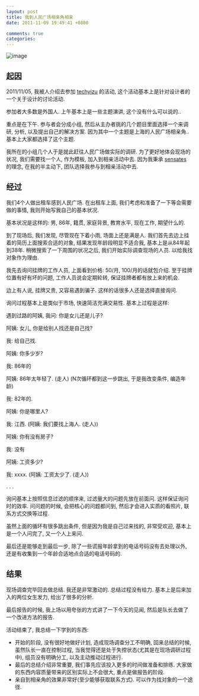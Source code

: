 ```yaml
---
layout: post
title: 我到人民广场相亲角相亲
date: 2011-11-09 19:49:41 +0800

comments: true
categories: 
---
```


![image]( http://sh.eastday.com/qtmt/20090207/images/00125284.jpg)

起因
------------------------------

2011/11/05, 我被人介绍去参加 [techyizu](http://techyizu.org/) 的活动,
这个活动基本上是针对设计者的一个关于设计的讨论活动.

参加者大多数是外国人. 上午基本上是一些主题演讲, 这个没有什么可以说的..

重点是在下午. 参与者会分成小组,
然后从主办者挑的几个题目里面选择一个来调研, 分析,
以及提出自己的解决方案. 因为其中一个主题是上海的人民广场相亲角..
基本上大家都选择了这个主题.

我所在的小组几个人于是就此赶往人民广场做实际的调研.
为了更好地体会现场的状况, 我们需要找一个人, 作为模板,
加入到相亲活动中去. 因为我秉承
[sensates](http://mimir.net/factions/sensates.html) 的理念,
在我的半主动下, 团队选择我参与到相亲活动中去.

经过
------------------------------

我们4个人做出租车感到人民广场. 在出租车上面,
我们考虑和准备了一下等会需要做的事情, 我则开始写我自己的基本状况.

基本状况是这样的: 男, 86年, 籍贯, 家庭背景, 教育水平, 现在工作,
期望什么的.

到了现场后, 我们发现, 尽管现在下着小雨, 场面上还是满是人.
我们首先去边上挂着的简历上面搜索合适的对象, 结果发现年龄段明显不适合我,
基本上是从84年起到38年. 稍微搜索了一下周围的状况之后,
我们开始实际调查现场的人员. 以给我找对象作为理由.

我先去询问挂牌的工作人员, 上面看到价格: 50/月, 100/月的话就包介绍.
至于挂牌位置有好有坏的问题, 工作人员说会定期轮转,
保证挂牌者都有放上来的机会.

边上有人说, 挂牌又贵, 又容易遇到骗子. 这样的话很多人还是选择直接询问.

询问过程基本上是类似于市场, 快速简洁充满交易性. 基本上过程是这样:

遇到过路的阿姨, 我问: 你是女儿还是儿子?

阿姨: 女儿, 你是给别人找还是自己找?

我: 给自己找.

阿姨: 你多少岁?

我: 86年的

阿姨: 86年太年轻了. (走人) (N次循环都到这一步跳出, 于是我改变条件,
编造年龄)

我: 82年的.

阿姨: 你是哪里人?

我: 江西. (阿姨: 我们要找上海人. (走人))

阿姨: 你有没有房子?

我: 没有

阿姨: 工资多少?

我: xxxx. (阿姨: 工资太少了. (走人))

. . .

询问基本上按照信息过滤的顺序来, 过滤量大的问题先放在前面问.
这样保证询问时的效率. 问问题的时候, 会把核心的问题都问到,
然后才会进入实质的看照片, 联系方式交换等过程.

虽然上面的循环有很多跳出条件, 但是因为我是自己过来找的, 非常受欢迎,
基本上是一个人问完了, 又一个人上来问.

最后还是能够走到最后一步, 除了一些谎报年龄拿到的电话号码没有去处理以外,
还是有收集到一个年龄合适地点合适的电话号码的.

结果
------------------------------

现场调查完毕回去做总结. 我还是非常激动的. 总结过程没有给力.
基本上是后来加入的两位女生发力, 给出了很多的分析.

最后报告的时候, 我上场以用夸张的方式讲了一下今天的见闻,
然后是队长去做了一个改进方法的报告.

活动结束了, 我总结一下学到的东西:

-   开始的阶段, 没有很好地做好计划, 造成现场调查分工不明确,
    回来总结的时候, 虽然队长一直在控制过程,
    当我觉得还是处于失控状态(尤其是在现场调研过程中), 组员没有明确分工,
    以及主动推动过程进行.
-   最后的总结介绍非常重要, 我们事先应该投入更多的时间做准备和排练.
    大家做的东西内容质量带来的区别实际上不会很大, 重点是做报告的阶段.
-   亲自到相亲角的效果非常好(至少能够获取联系方式).
    可以作为找对象的一个途径.